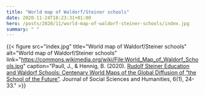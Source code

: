 ```yaml
---
title: "World map of Waldorf/Steiner schools"
date: 2020-11-24T18:23:31+01:00
hero: /posts/2020/11/world-map-of-waldorf-steiner-schools/index.jpg
summary: " "
---
```


{{< figure src="index.jpg" title="World map of Waldorf/Steiner schools" alt="World map of Waldorf/Steiner schools" link="https://commons.wikimedia.org/wiki/File:World_Map_of_Waldorf_Schools.jpg" caption="Paull, J., & Hennig, B. (2020). [Rudolf Steiner Education and Waldorf Schools: Centenary World Maps of the Global Diffusion of “the School of the Future”](https://www.academia.edu/42039133/Rudolf_Steiner_Education_and_Waldorf_Schools_Centenary_World_Maps_of_the_Global_Diffusion_of_The_School_of_the_Future_). Journal of Social Sciences and Humanities, 6(1), 24-33." >}}
